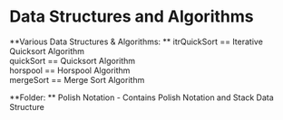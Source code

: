 # Data Structures and Algorithms  

**Various Data Structures & Algorithms:  **
itrQuickSort == Iterative Quicksort Algorithm  
quickSort == Quicksort Algorithm  
horspool == Horspool Algorithm  
mergeSort == Merge Sort Algorithm  

**Folder:  **
Polish Notation - Contains Polish Notation and Stack Data Structure
